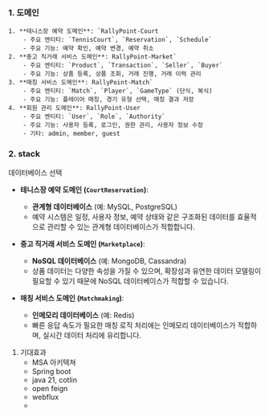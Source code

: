 ### 1. 도메인
	1. **테니스장 예약 도메인**: `RallyPoint-Court
	    - 주요 엔티티: `TennisCourt`, `Reservation`, `Schedule`
	    - 주요 기능: 예약 확인, 예약 변경, 예약 취소
	2. **중고 직거래 서비스 도메인**: RallyPoint-Market`
	    - 주요 엔티티: `Product`, `Transaction`, `Seller`, `Buyer`
	    - 주요 기능: 상품 등록, 상품 조회, 거래 진행, 거래 이력 관리
	3. **매칭 서비스 도메인**: RallyPoint-Match`
	    - 주요 엔티티: `Match`, `Player`, `GameType` (단식, 복식)
	    - 주요 기능: 플레이어 매칭, 경기 유형 선택, 매칭 결과 저장
	4. **회원 관리 도메인**: RallyPoint-User
	    - 주요 엔티티: `User`, `Role`, `Authority`
	    - 주요 기능: 사용자 등록, 로그인, 권한 관리, 사용자 정보 수정
	    - 기타: admin, member, guest

### 2. stack
데이터베이스 선택

- **테니스장 예약 도메인 (`CourtReservation`)**:
    
    - **관계형 데이터베이스** (예: MySQL, PostgreSQL)
    - 예약 시스템은 일정, 사용자 정보, 예약 상태와 같은 구조화된 데이터를 효율적으로 관리할 수 있는 관계형 데이터베이스가 적합합니다.
- **중고 직거래 서비스 도메인 (`Marketplace`)**:
    
    - **NoSQL 데이터베이스** (예: MongoDB, Cassandra)
    - 상품 데이터는 다양한 속성을 가질 수 있으며, 확장성과 유연한 데이터 모델링이 필요할 수 있기 때문에 NoSQL 데이터베이스가 적합할 수 있습니다.
- **매칭 서비스 도메인 (`Matchmaking`)**:
    
    - **인메모리 데이터베이스** (예: Redis)
    - 빠른 응답 속도가 필요한 매칭 로직 처리에는 인메모리 데이터베이스가 적합하며, 실시간 데이터 처리에 유리합니다.
1. 기대효과
	- MSA 아키텍쳐 
	- Spring boot
	- java 21, cotlin
	- open feign
	- webflux
	- 